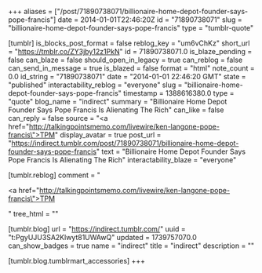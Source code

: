 +++
aliases = ["/post/71890738071/billionaire-home-depot-founder-says-pope-francis"]
date = 2014-01-01T22:46:20Z
id = "71890738071"
slug = "billionaire-home-depot-founder-says-pope-francis"
type = "tumblr-quote"

[tumblr]
is_blocks_post_format = false
reblog_key = "um6vChKz"
short_url = "https://tmblr.co/ZY3jby12z1PkN"
id = 71890738071.0
is_blaze_pending = false
can_blaze = false
should_open_in_legacy = true
can_reblog = false
can_send_in_message = true
is_blazed = false
format = "html"
note_count = 0.0
id_string = "71890738071"
date = "2014-01-01 22:46:20 GMT"
state = "published"
interactability_reblog = "everyone"
slug = "billionaire-home-depot-founder-says-pope-francis"
timestamp = 1388616380.0
type = "quote"
blog_name = "indirect"
summary = "Billionaire Home Depot Founder Says Pope Francis Is Alienating The Rich"
can_like = false
can_reply = false
source = "<a href=\"http://talkingpointsmemo.com/livewire/ken-langone-pope-francis\">TPM</a>"
display_avatar = true
post_url = "https://indirect.tumblr.com/post/71890738071/billionaire-home-depot-founder-says-pope-francis"
text = "Billionaire Home Depot Founder Says Pope Francis Is Alienating The Rich"
interactability_blaze = "everyone"

[tumblr.reblog]
comment = "<p><a href=\"http://talkingpointsmemo.com/livewire/ken-langone-pope-francis\">TPM</a></p>"
tree_html = ""

[tumblr.blog]
url = "https://indirect.tumblr.com/"
uuid = "t:PgyUJU3SA2Klwyt81UWAwQ"
updated = 1739757070.0
can_show_badges = true
name = "indirect"
title = "indirect"
description = ""

[tumblr.blog.tumblrmart_accessories]
+++
